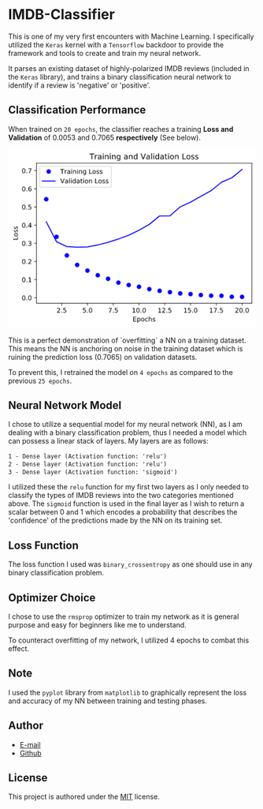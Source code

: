# IMDB-Classifier
This is one of my very first encounters with Machine Learning. I specifically utilized the `Keras` kernel with a `Tensorflow` backdoor to provide the framework and tools to create and train my neural network. 

It parses an existing dataset of highly-polarized IMDB reviews (included in the `Keras` library), and trains a binary classification neural network to identify if a review is 'negative' or 'positive'. 

## Classification Performance
When trained on `20 epochs`, the classifier reaches a training **Loss and Validation** of 0.0053 and 0.7065 **respectively** (See below).
<p align="center">
  <img src="https://github.com/goelbenj/IMDB-Classifier/blob/master/Training%20and%20Validation%20Loss.png">
<p>
This is a perfect demonstration of `overfitting` a NN on a training dataset. This means the NN is anchoring on noise in the training dataset which is ruining the prediction loss (0.7065) on validation datasets.

To prevent this, I retrained the model on `4 epochs` as compared to the previous `25 epochs`.


## Neural Network Model
I chose to utilize a sequential model for my neural network (NN), as I am dealing with a binary classification problem, thus I needed a model which can possess a linear stack of layers. 
My layers are as follows: 
```
1 - Dense layer (Activation function: 'relu')
2 - Dense layer (Activation function: 'relu')
3 - Dense layer (Activation function: 'sigmoid')
```
I utilized these the `relu` function for my first two layers as I only needed to classify the types of IMDB reviews into the two categories mentioned above. The `sigmoid` function is used in the final layer as I wish to return a scalar between 0 and 1 which encodes a probability that describes the 'confidence' of the predictions made by the NN on its training set.

## Loss Function
The loss function I used was `binary_crossentropy` as one should use in any binary classification problem.

## Optimizer Choice
I chose to use the `rmsprop` optimizer to train my network as it is general purpose and easy for beginners like me to understand.

To counteract overfitting of my network, I utilized 4 epochs to combat this effect. 

## Note
I used the `pyplot` library from `matplotlib` to graphically represent the loss and accuracy of my NN between training and testing phases.

## Author
* [E-mail](ben_goel@rogers.com)
* [Github](https://github.com/goelbenj)

## License
This project is authored under the [MIT](https://choosealicense.com/licenses/mit/) license.
